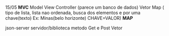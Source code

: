 15/05
**MVC** 
Model View Controller (parece um banco de dados)
Vetor 
Map ( tipo de lista, lista nao ordenada, busca dos elementos e por uma chave(texto) Ex: Minas(belo horizonte) CHAVE=VALOR)
**MAP** 

json-server  servidor/biblioteca 
metodo Get e Post
Vetor
